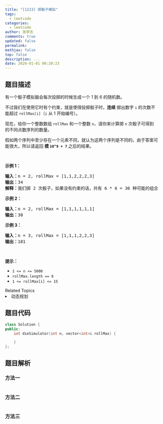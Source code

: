 ```yaml
---
title: "[1223] 掷骰子模拟"
tags:
  - leetcode
categories:
  - leetcode
author: 张学志
comments: true
updated: false
permalink:
mathjax: false
top: false
description: ...
date: 2020-01-01 00:20:23
---
```


## 题目描述

<p>有一个骰子模拟器会每次投掷的时候生成一个 1 到 6 的随机数。</p>

<p>不过我们在使用它时有个约束，就是使得投掷骰子时，<strong>连续</strong> 掷出数字&nbsp;<code>i</code>&nbsp;的次数不能超过&nbsp;<code>rollMax[i]</code>（<code>i</code>&nbsp;从 1 开始编号）。</p>

<p>现在，给你一个整数数组&nbsp;<code>rollMax</code>&nbsp;和一个整数&nbsp;<code>n</code>，请你来计算掷&nbsp;<code>n</code>&nbsp;次骰子可得到的不同点数序列的数量。</p>

<p>假如两个序列中至少存在一个元素不同，就认为这两个序列是不同的。由于答案可能很大，所以请返回 <strong>模&nbsp;<code>10^9 + 7</code></strong>&nbsp;之后的结果。</p>

<p>&nbsp;</p>

<p><strong>示例 1：</strong></p>

<pre><strong>输入：</strong>n = 2, rollMax = [1,1,2,2,2,3]
<strong>输出：</strong>34
<strong>解释：</strong>我们掷 2 次骰子，如果没有约束的话，共有 6 * 6 = 36 种可能的组合。但是根据 rollMax 数组，数字 1 和 2 最多连续出现一次，所以不会出现序列 (1,1) 和 (2,2)。因此，最终答案是 36-2 = 34。
</pre>

<p><strong>示例 2：</strong></p>

<pre><strong>输入：</strong>n = 2, rollMax = [1,1,1,1,1,1]
<strong>输出：</strong>30
</pre>

<p><strong>示例 3：</strong></p>

<pre><strong>输入：</strong>n = 3, rollMax = [1,1,1,2,2,3]
<strong>输出：</strong>181
</pre>

<p>&nbsp;</p>

<p><strong>提示：</strong></p>

<ul>
	<li><code>1 &lt;= n &lt;= 5000</code></li>
	<li><code>rollMax.length == 6</code></li>
	<li><code>1 &lt;= rollMax[i] &lt;= 15</code></li>
</ul>
<div><div>Related Topics</div><div><li>动态规划</li></div></div>

## 题目代码

```cpp
class Solution {
public:
    int dieSimulator(int n, vector<int>& rollMax) {

    }
};
```

## 题目解析

### 方法一

```cpp

```

### 方法二

```cpp

```

### 方法三

```cpp

```

